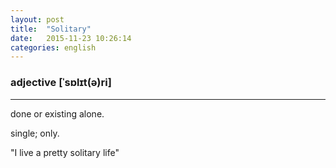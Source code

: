 ```yaml
---
layout: post
title:  "Solitary"
date:   2015-11-23 10:26:14
categories: english
---
```

### adjective [ˈsɒlɪt(ə)ri]
-----------

done or existing alone.

single; only.

"I live a pretty solitary life"

